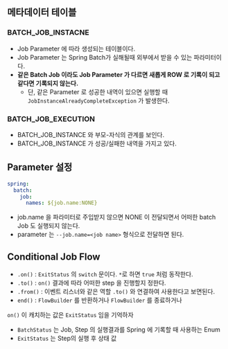 ## 메타데이터 테이블

### BATCH_JOB_INSTACNE

- Job Parameter 에 따라 생성되는 테이블이다.
- Job Parameter 는 Spring Batch가 실해될때 외부에서 받을 수 있는 파라미터이다.
- **같은 Batch Job 이라도 Job Parameter 가 다르면 새롭게 ROW 로 기록이 되고 같다면 기록되지 않는다.**
    - 단, 같은 Parameter 로 성공한 내역이 있으면 실행할 때 `JobInstanceAlreadyCompleteException` 가 발생한다.  

### BATCH_JOB_EXECUTION

- BATCH_JOB_INSTANCE 와 부모-자식의 관계를 보인다.
- BATCH_JOB_INSTANCE 가 성공/실패한 내역을 가지고 있다.

## Parameter 설정

```yml
spring:
  batch:
    job:
      names: ${job.name:NONE}
```
- job.name 을 파라미터로 주입받지 않으면 NONE 이 전달되면서 어떠한 batch Job 도 실행되지 않는다.
- parameter 는 `--job.name=<job name>` 형식으로 전달하면 된다.

## Conditional Job Flow

- `.on()` : `ExitStatus` 의 `switch` 문이다. `*`로 하면 `true` 처럼 동작한다.
- `.to()` : `on()` 결과에 따라 어떠한 step 을 진행할지 정한다.
- `.from()` : 이벤트 리스너와 같은 역할 `.to()` 와 연결하여 사용한다고 보면된다.
- `end()` : `FlowBuilder` 를 반환하거나 `FlowBuilder` 를 종료하거나

`on()` 이 캐치하는 값은 `ExitStatus` 임을 기억하자

- `BatchStatus` 는 Job, Step 의 실행결과를 Spring 에 기록할 때 사용하는 Enum
- `ExitStatus` 는 Step의 실행 후 상태 값